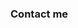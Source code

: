 ### Contact me

<social-link title="Facebook" icon="fab fa-facebook-f" link="https://www.facebook.com/charles.dilip.rajendran" color="primary"></social-link>

<social-link title="Linkedin" icon="fab fa-linkedin-in" link="https://www.linkedin.com/in/charles-rajendran/" color="info"></social-link>

<social-link title="Github" icon="fab fa-github" link="https://github.com/CharlesRajendran" color="secondary"></social-link>

<social-link title="Hacker Rank" icon="fab fa-hackerrank" link="https://www.hackerrank.com/charlesrajen" color="success"></social-link>

<social-link title="Contributing Community" icon="fas fa-users" link="https://www.facebook.com/groups/879149618935395" color="danger"></social-link>